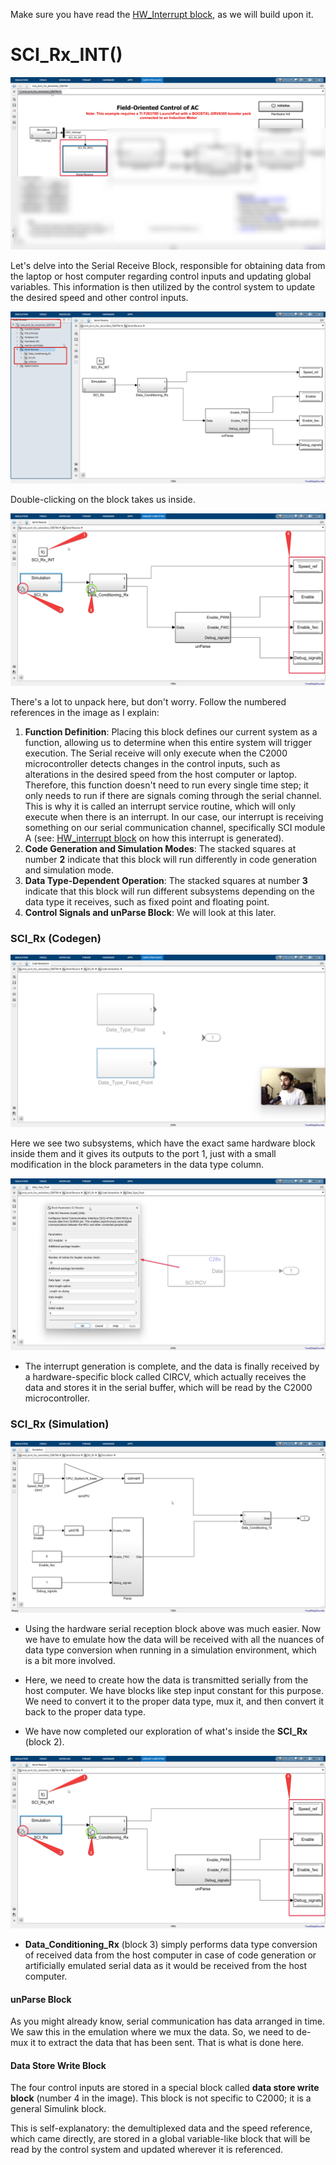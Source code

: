 Make sure you have read the [HW\_Interrupt block](./HW\_Interrupt.md), as we will build upon it.

# SCI_Rx_INT()

![alt text](./images/image-7.png)

Let's delve into the Serial Receive Block, responsible for obtaining data from the laptop or host computer regarding control inputs and updating global variables. This information is then utilized by the control system to update the desired speed and other control inputs.

![alt text](./images/image-15.png)

Double-clicking on the block takes us inside.


![alt text](./images/image-8.png)

There's a lot to unpack here, but don't worry. Follow the numbered references in the image as I explain:

1. **Function Definition**: Placing this block defines our current system as a function, allowing us to determine when this entire system will trigger execution. The Serial receive will only execute when the C2000 microcontroller detects changes in the control inputs, such as alterations in the desired speed from the host computer or laptop. Therefore, this function doesn't need to run every single time step; it only needs to run if there are signals coming through the serial channel. This is why it is called an interrupt service routine, which will only execute when there is an interrupt. In our case, our interrupt is receiving something on our serial communication channel, specifically SCI module A (see: [HW_interrupt block](./HW_Interrupt.md) on how this interrupt is generated).
2. **Code Generation and Simulation Modes**: The stacked squares at number **2** indicate that this block will run differently in code generation and simulation mode.
3. **Data Type-Dependent Operation**: The stacked squares at number **3** indicate that this block will run different subsystems depending on the data type it receives, such as fixed point and floating point.
4. **Control Signals and unParse Block**: We will look at this later.

### SCI_Rx (Codegen)

![alt text](./images/image-12.png)

Here we see two subsystems, which have the exact same hardware block inside them and it gives its outputs to the port 1, just with a small modification in the block parameters in the data type column.

![alt text](./images/image-10.png)

- The interrupt generation is complete, and the data is finally received by a hardware-specific block called CIRCV, which actually receives the data and stores it in the serial buffer, which will be read by the C2000 microcontroller.

### SCI_Rx (Simulation)

![alt text](./images/image-11.png)

- Using the hardware serial reception block above was much easier. Now we have to emulate how the data will be received with all the nuances of data type conversion when running in a simulation environment, which is a bit more involved.

- Here, we need to create how the data is transmitted serially from the host computer. We have blocks like step input constant for this purpose. We need to convert it to the proper data type, mux it, and then convert it back to the proper data type.


- We have now completed our exploration of what's inside the **SCI_Rx** (block 2).

![alt text](./images/image-8.png)

- **Data_Conditioning_Rx** (block 3) simply performs data type conversion of received data from the host computer in case of code generation or artificially emulated serial data as it would be received from the host computer.

#### unParse Block

As you might already know, serial communication has data arranged in time. We saw this in the emulation where we mux the data. So, we need to de-mux it to extract the data that has been sent. That is what is done here.

#### Data Store Write Block

The four control inputs are stored in a special block called **data store write block** (number 4 in the image). This block is not specific to C2000; it is a general Simulink block.

This is self-explanatory: the demultiplexed data and the speed reference, which came directly, are stored in a global variable-like block that will be read by the control system and updated wherever it is referenced.